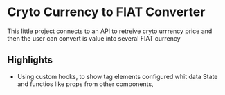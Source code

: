 # Cryto Currency to FIAT Converter

This little project connects to an API to retreive cryto urrrency price and then the user can convert is value into several FIAT currency

## Highlights

- Using custom hooks, to show tag elements configured whit data State and functios like props from other components,

